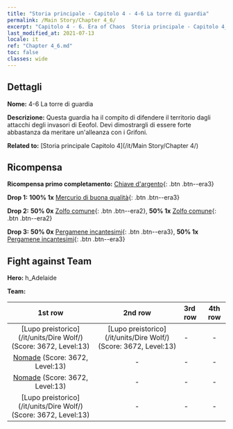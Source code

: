 ```yaml
---
title: "Storia principale - Capitolo 4 - 4-6 La torre di guardia"
permalink: /Main Story/Chapter 4_6/
excerpt: "Capitolo 4 - 6. Era of Chaos  Storia principale - Capitolo 4_6. 4-6 La torre di guardia"
last_modified_at: 2021-07-13
locale: it
ref: "Chapter 4_6.md"
toc: false
classes: wide
---
```


## Dettagli

 **Nome:** 4-6 La torre di guardia

 **Descrizione:** Questa guardia ha il compito di difendere il territorio dagli attacchi degli invasori di Eeofol. Devi dimostrargli di essere forte abbastanza da meritare un'alleanza con i Grifoni.

 **Related to:** [Storia principale Capitolo 4](/it/Main Story/Chapter 4/)

## Ricompensa

 **Ricompensa primo completamento:** [Chiave d'argento](/ItemsIT/con_693/){: .btn .btn--era3}

 **Drop 1:** **100% 1x** [Mercurio di buona qualità](/ItemsIT/mat_14/){: .btn .btn--era3}

 **Drop 2:** **50% 0x** [Zolfo comune](/ItemsIT/mat_9/){: .btn .btn--era2}, **50% 1x** [Zolfo comune](/ItemsIT/mat_9/){: .btn .btn--era2}

 **Drop 3:** **50% 0x** [Pergamene incantesimi](/ItemsIT/con_694/){: .btn .btn--era3}, **50% 1x** [Pergamene incantesimi](/ItemsIT/con_694/){: .btn .btn--era3}


## Fight against Team
 **Hero:** h_Adelaide

 **Team:**


  | 1st row | 2nd row | 3rd row | 4th row |
  |:----:|:----:|:----|:----:|
  | [Lupo preistorico](/it/units/Dire Wolf/) (Score: 3672, Level:13)  | [Lupo preistorico](/it/units/Dire Wolf/) (Score: 3672, Level:13)  | - | - |
  | [Nomade](/it/units/Nomad/) (Score: 3672, Level:13)  | - | - | - |
  | [Nomade](/it/units/Nomad/) (Score: 3672, Level:13)  | - | - | - |
  | [Lupo preistorico](/it/units/Dire Wolf/) (Score: 3672, Level:13)  | - | - | - |


